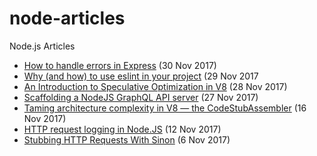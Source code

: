 # node-articles
Node.js Articles

* [How to handle errors in Express](https://nemethgergely.com/error-handling-express-async-await) (30 Nov 2017)
* [Why (and how) to use eslint in your project](https://medium.com/the-node-js-collection/why-and-how-to-use-eslint-in-your-project-742d0bc61ed7) (29 Nov 2017
* [An Introduction to Speculative Optimization in V8](https://ponyfoo.com/articles/an-introduction-to-speculative-optimization-in-v8) (28 Nov 2017)
* [Scaffolding a NodeJS GraphQL API server](https://medium.com/@tomlagier/scaffolding-a-rock-solid-graphql-api-b651c2a36438) (27 Nov 2017)
* [Taming architecture complexity in V8 — the CodeStubAssembler](https://v8project.blogspot.am/2017/11/csa.html) (16 Nov 2017)
* [HTTP request logging in Node.JS](https://brightinventions.pl/blog/http-request-logging-in-node) (12 Nov 2017)
* [Stubbing HTTP Requests With Sinon](http://mherman.org/blog/2017/11/06/stubbing-http-requests-with-sinon/#.WiGMHbT1W-s) (6 Nov 2017)